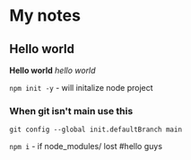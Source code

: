 # My notes
## Hello world
**Hello world**
*hello world*


`npm init -y` - will initalize node project

### When git isn't main use this
`git config --global init.defaultBranch main`

`npm i` - if node_modules/ lost
#hello guys